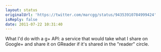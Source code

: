 ```yaml
---
layout: status
originalUrl: 'https://twitter.com/marcgg/status/94353910784999424'
isReply: false
date: 2011-07-22 10:31:40
---
```


What I'd do with a g+ API: a service that would take what I share on Google+ and share it on GReader if it's shared in the "reader" circle.
